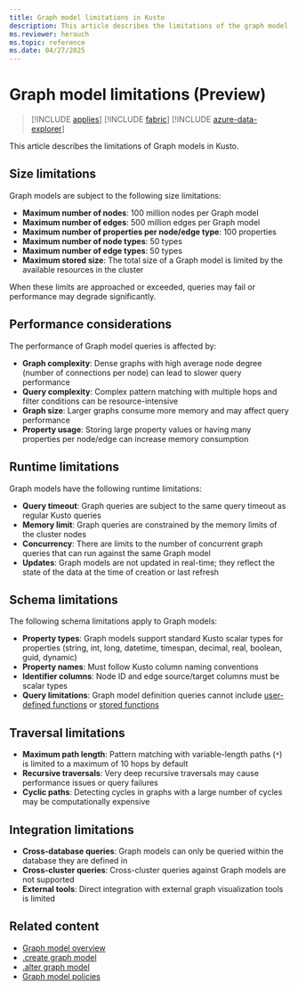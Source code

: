 ```yaml
---
title: Graph model limitations in Kusto
description: This article describes the limitations of the graph model feature in Kusto
ms.reviewer: herauch
ms.topic: reference
ms.date: 04/27/2025
---
```


# Graph model limitations (Preview)

> [!INCLUDE [applies](../../includes/applies-to-version/applies.md)] [!INCLUDE [fabric](../../includes/applies-to-version/fabric.md)] [!INCLUDE [azure-data-explorer](../../includes/applies-to-version/azure-data-explorer.md)]

This article describes the limitations of Graph models in Kusto.

## Size limitations

Graph models are subject to the following size limitations:

* **Maximum number of nodes**: 100 million nodes per Graph model
* **Maximum number of edges**: 500 million edges per Graph model
* **Maximum number of properties per node/edge type**: 100 properties
* **Maximum number of node types**: 50 types
* **Maximum number of edge types**: 50 types
* **Maximum stored size**: The total size of a Graph model is limited by the available resources in the cluster

When these limits are approached or exceeded, queries may fail or performance may degrade significantly.

## Performance considerations

The performance of Graph model queries is affected by:

* **Graph complexity**: Dense graphs with high average node degree (number of connections per node) can lead to slower query performance
* **Query complexity**: Complex pattern matching with multiple hops and filter conditions can be resource-intensive
* **Graph size**: Larger graphs consume more memory and may affect query performance
* **Property usage**: Storing large property values or having many properties per node/edge can increase memory consumption

## Runtime limitations

Graph models have the following runtime limitations:

* **Query timeout**: Graph queries are subject to the same query timeout as regular Kusto queries
* **Memory limit**: Graph queries are constrained by the memory limits of the cluster nodes
* **Concurrency**: There are limits to the number of concurrent graph queries that can run against the same Graph model
* **Updates**: Graph models are not updated in real-time; they reflect the state of the data at the time of creation or last refresh

## Schema limitations

The following schema limitations apply to Graph models:

* **Property types**: Graph models support standard Kusto scalar types for properties (string, int, long, datetime, timespan, decimal, real, boolean, guid, dynamic)
* **Property names**: Must follow Kusto column naming conventions
* **Identifier columns**: Node ID and edge source/target columns must be scalar types
* **Query limitations**: Graph model definition queries cannot include [user-defined functions](../../query/functions/user-defined-functions.md) or [stored functions](../../query/schema-entities/stored-functions.md)

## Traversal limitations

* **Maximum path length**: Pattern matching with variable-length paths (`*`) is limited to a maximum of 10 hops by default
* **Recursive traversals**: Very deep recursive traversals may cause performance issues or query failures
* **Cyclic paths**: Detecting cycles in graphs with a large number of cycles may be computationally expensive

## Integration limitations

* **Cross-database queries**: Graph models can only be queried within the database they are defined in
* **Cross-cluster queries**: Cross-cluster queries against Graph models are not supported
* **External tools**: Direct integration with external graph visualization tools is limited

## Related content

* [Graph model overview](graph-model-overview.md)
* [.create graph model](graph-model-create.md)
* [.alter graph model](graph-model-alter.md)
* [Graph model policies](graph-model-policies.md)